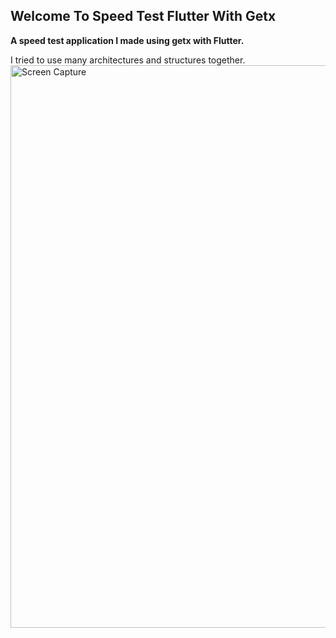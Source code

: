 
## Welcome To Speed Test Flutter With Getx
**A speed test application I made using getx with Flutter.**
  
I tried to use many architectures and structures together.<img src="[https://github.com/furkandvrc/about/blob/main/images/notepad.gif](https://github.com/furkandvrc/furkandvrc/blob/main/images/screen-capture.gif)" alt="Screen Capture" height="900" />
